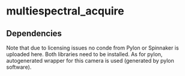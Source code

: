 # multiespectral_acquire

## Dependencies

Note that due to licensing issues no conde from Pylon or Spinnaker is uploaded here. Both libraries need to be installed. 
As for pylon, autogenerated wrapper for this camera is used (generated by pylon software).